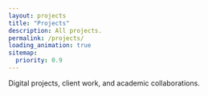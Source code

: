 ```yaml
---
layout: projects
title: "Projects"
description: All projects. 
permalink: /projects/
loading_animation: true
sitemap:
  priority: 0.9
---
```

Digital projects, client work, and academic collaborations.